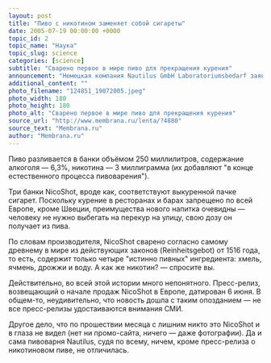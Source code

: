```yaml
---
layout: post
title: "Пиво с никотином заменяет собой сигареты"
date: 2005-07-19 00:00:00 +0000
topic_id: 2
topic_name: "Наука"
topic_slug: science
categories: [science]
subtitle: "Сварено первое в мире пиво для прекращения курения"
announcement: "Немецкая компания Nautilus GmbH Laboratoriumsbedarf заявила, что сварила \"первое в мире пиво для прекращения курения\" — напиток под названием NicoShot содержит никотин. Это пиво \"не может вылечить от вредной привычки, но помогает изменить образ жизни\"."
additional_content: ""
photo_filename: "124851_19072005.jpeg"
photo_width: 180
photo_height: 180
photo_alt: "Сварено первое в мире пиво для прекращения курения"
source_url: "http://www.membrana.ru/lenta/?4880"
source_text: "Membrana.ru"
author: "Membrana.ru"
---
```

Пиво разливается в банки объёмом 250 миллилитров, содержание алкоголя — 6,3%, никотина — 3 миллиграмма (их добавляют "в конце естественного процесса пивоварения").

Три банки NicoShot, вроде как, соответствуют выкуренной пачке сигарет. Поскольку курение в ресторанах и барах запрещено по всей Европе, кроме Швеции, преимущества нового напитка очевидны — человеку не нужно выбегать на перекур на улицу, свою дозу он получает из пива.

По словам производителя, NicoShot сварено согласно самому древнему в мире из действующих законов (Reinheitsgebot) от 1516 года, то есть, содержит только четыре "истинно пивных" ингредиента: хмель, ячмень, дрожжи и воду. А как же никотин? — спросите вы.

Действительно, во всей этой истории много непонятного. Пресс-релиз, возвещающий о начале продаж NicoShot в Европе, датирован 6 июня. В общем-то, неудивительно, что новость дошла с таким опозданием — не все пресс-релизы удостаиваются внимания СМИ.

Другое дело, что по прошествии месяца с лишним никто это NicoShot и в глаза не видел (нет ни промо-сайта, ничего — даже фотографии). Да и сама пивоварня Nautilus, судя по всему, ничем, кроме пресс-релиза о никотиновом пиве, не отличилась.
